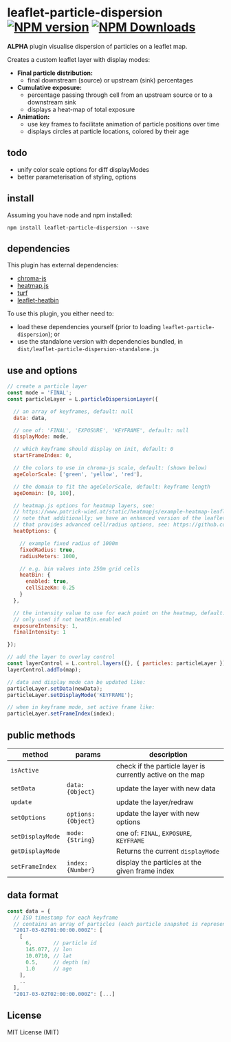 # leaflet-particle-dispersion [![NPM version][npm-image]][npm-url] [![NPM Downloads][npm-downloads-image]][npm-url]

**ALPHA** plugin visualise dispersion of particles on a leaflet map.

Creates a custom leaflet layer with display modes:
- **Final particle distribution:**
  - final downstream (source) or upstream (sink) percentages
- **Cumulative exposure:**
  - percentage passing through cell from an upstream source or to a downstream sink
  - displays a heat-map of total exposure
- **Animation:**
  - use key frames to facilitate animation of particle positions over time
  - displays circles at particle locations, colored by their age

## todo
- unify color scale options for diff displayModes
- better parameterisation of styling, options

## install
Assuming you have node and npm installed:
```shell
npm install leaflet-particle-dispersion --save
```

## dependencies

This plugin has external dependencies:
- [chroma-js](https://github.com/gka/chroma.js)
- [heatmap.js](https://github.com/pa7/heatmap.js)
- [turf](https://github.com/Turfjs/turf)
- [leaflet-heatbin](https://github.com/danwild/leaflet-heatbin)

To use this plugin, you either need to:
 - load these dependencies yourself (prior to loading `leaflet-particle-dispersion`); or
 - use the standalone version with dependencies bundled, in `dist/leaflet-particle-dispersion-standalone.js`


## use and options

```javascript
// create a particle layer
const mode = 'FINAL';
const particleLayer = L.particleDispersionLayer({

  // an array of keyframes, default: null
  data: data,

  // one of: 'FINAL', 'EXPOSURE', 'KEYFRAME', default: null
  displayMode: mode,

  // which keyframe should display on init, default: 0
  startFrameIndex: 0,

  // the colors to use in chroma-js scale, default: (shown below)
  ageColorScale: ['green', 'yellow', 'red'],

  // the domain to fit the ageColorScale, default: keyframe length
  ageDomain: [0, 100],

  // heatmap.js options for heatmap layers, see:
  // https://www.patrick-wied.at/static/heatmapjs/example-heatmap-leaflet.html
  // note that additionally; we have an enhanced version of the leaflet-heatmap.js plugin (see /src)
  // that provides advanced cell/radius options, see: https://github.com/danwild/leaflet-heatbin
  heatOptions: {

    // example fixed radius of 1000m
    fixedRadius: true,
    radiusMeters: 1000,

    // e.g. bin values into 250m grid cells
    heatBin: {
      enabled: true,
      cellSizeKm: 0.25
    }
  },

  // the intensity value to use for each point on the heatmap, default: 1
  // only used if not heatBin.enabled
  exposureIntensity: 1,
  finalIntensity: 1

});

// add the layer to overlay control
const layerControl = L.control.layers({}, { particles: particleLayer });
layerControl.addTo(map);

// data and display mode can be updated like:
particleLayer.setData(newData);
particleLayer.setDisplayMode('KEYFRAME');

// when in keyframe mode, set active frame like:
particleLayer.setFrameIndex(index);
```

## public methods

|method|params|description|
|---|---|---|
|`isActive`||check if the particle layer is currently active on the map|
|`setData`|`data: {Object}`|update the layer with new data|
|`update`||update the layer/redraw|
|`setOptions`|`options: {Object}`|update the layer with new options|
|`setDisplayMode`|`mode: {String}`|one of: `FINAL`, `EXPOSURE`, `KEYFRAME`|
|`getDisplayMode`||Returns the current `displayMode`|
|`setFrameIndex`|`index: {Number}`|display the particles at the given frame index|

## data format

```javascript
const data = {
  // ISO timestamp for each keyframe
  // contains an array of particles (each particle snapshot is represented by an array)
  "2017-03-02T01:00:00.000Z": [
    [
	  6,       // particle id
	  145.077, // lon
	  10.0710, // lat
	  0.5,     // depth (m)
	  1.0      // age
	],
	..
  ],
  "2017-03-02T02:00:00.000Z": [...]
```

## License
MIT License (MIT)

[npm-image]: https://badge.fury.io/js/leaflet-particle-dispersion.svg
[npm-url]: https://www.npmjs.com/package/leaflet-particle-dispersion
[npm-downloads-image]: https://img.shields.io/npm/dt/leaflet-particle-dispersion.svg